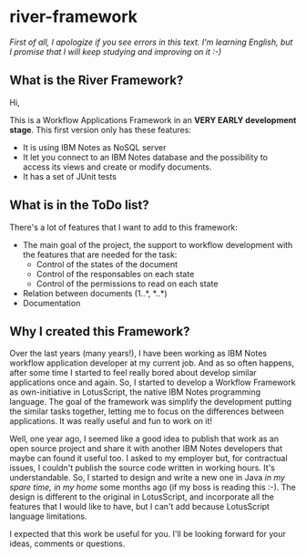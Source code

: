 # river-framework

_First of all, I apologize if you see errors in this text. I'm learning English, 
but I promise that I will keep studying and improving on it :-)_


## What is the River Framework?

Hi, 

This is a Workflow Applications Framework in an **VERY EARLY development stage**. This first version only has these features: 

- It is using IBM Notes as NoSQL server
- It let you connect to an IBM Notes database and the possibility to access its views and create or modify documents.
- It has a set of JUnit tests


## What is in the ToDo list?

There's a lot of features that I want to add to this framework:

- The main goal of the project, the support to workflow development with the features that are needed for the task:
  - Control of the states of the document
  - Control of the responsables on each state
  - Control of the permissions to read on each state
- Relation between documents (1..\*, \*..\*)
- Documentation


## Why I created this Framework?

Over the last years (many years!), I have been working as IBM Notes workflow application developer at my current job. And as so often happens, after some time I started to feel really bored about develop similar applications once and again. So, I started to develop a Workflow Framework as own-initiative in LotusScript, the native IBM Notes programming language. The goal of the framework was simplify the development putting the similar tasks together, letting me to focus on the differences between applications. It was really useful and fun to work on it! 

Well, one year ago, I seemed like a good idea to publish that work as an open source project and share it with another IBM Notes developers that maybe can found it useful too. I asked to my employer but, for contractual issues, I couldn't publish the source code written in working hours. It's understandable. So, I started to design and write a new one in Java *in my spare time, in my home* some months ago (if my boss is reading this :-). The design is different to the original in LotusScript, and incorporate all the features that I would like to have, but I can't add because LotusScript language limitations. 

I expected that this work be useful for you. I'll be looking forward for your ideas, comments or questions.




